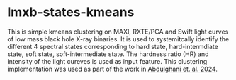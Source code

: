 # lmxb-states-kmeans

This is simple kmeans clustering on MAXI, RXTE/PCA and Swift light curves of low mass black hole X-ray binaries. It is used to systemitcally identify the different 4 spectral states corresponding to hard state, hard-intermdiate state, soft state, soft-intermediate state. The hardness ratio (HR) and intensity of the light cureves is used as input feature. This clustering implementation was used as part of the work in [Abdulghani et. al. 2024](https://arxiv.org/abs/2401.03654). 
